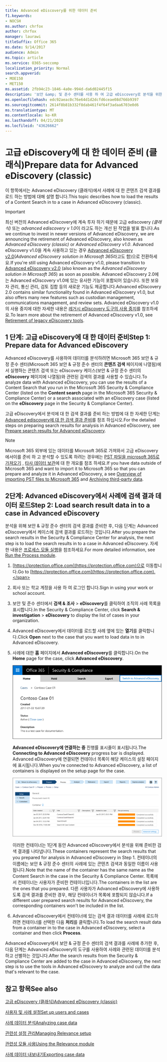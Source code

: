 ```yaml
---
title: Advanced eDiscovery를 위한 데이터 준비
f1.keywords:
- NOCSH
ms.author: chrfox
author: chrfox
manager: laurawi
titleSuffix: Office 365
ms.date: 9/14/2017
audience: Admin
ms.topic: article
ms.service: O365-seccomp
localization_priority: Normal
search.appverid:
- MOE150
- MET150
ms.assetid: 2fb94c23-1846-4a0e-994d-da6d02445f15
description: '보안 &amp; 및 준수 센터를 사용 하 여 고급 eDiscovery로 분석을 위한 데이터를 준비 하는 방법을 알아봅니다. '
ms.openlocfilehash: edc92aeac0c76e64d1d2dcfd6ceae08d766b9397
ms.sourcegitcommit: 2614f8b81b332f8dab461f4f64f3adaa6703e0d6
ms.translationtype: MT
ms.contentlocale: ko-KR
ms.lasthandoff: 04/21/2020
ms.locfileid: "43626662"
---
```

# <a name="prepare-data-for-advanced-ediscovery-classic"></a><span data-ttu-id="31f19-103">고급 eDiscovery에 대 한 데이터 준비 (클래식)</span><span class="sxs-lookup"><span data-stu-id="31f19-103">Prepare data for Advanced eDiscovery (classic)</span></span>

<span data-ttu-id="31f19-104">이 항목에서는 Advanced eDiscovery (클래식)에서 사례에 대 한 콘텐츠 검색 결과를 로드 하는 방법에 대해 설명 합니다.</span><span class="sxs-lookup"><span data-stu-id="31f19-104">This topic describes how to load the results of a Content Search in to a case in Advanced eDiscovery (classic).</span></span> 
  
> [!IMPORTANT]
> <span data-ttu-id="31f19-105">최신 버전의 Advanced eDiscovery에 계속 투자 하기 때문에 고급 ediscovery *(클래식)* 또는 *advanced ediscovery v 1.0*이 라고도 하는 개선 된 작업을 발표 합니다.</span><span class="sxs-lookup"><span data-stu-id="31f19-105">As we continue to invest in newer versions of Advanced eDiscovery, we are announcing the retirement of Advanced eDiscovery, also known as *Advanced eDiscovery (classic)* or *Advanced eDiscovery v1.0*.</span></span> <span data-ttu-id="31f19-106">Advanced eDiscovery v1.0을 계속 사용하고 있는 경우 [Advanced eDiscovery v2.0](overview-ediscovery-20.md)(*Advanced eDiscovery solution in Microsoft 365*라고도 함)으로 전환하세요.</span><span class="sxs-lookup"><span data-stu-id="31f19-106">If you're still using Advanced eDiscovery v1.0, please transition to [Advanced eDiscovery v2.0](overview-ediscovery-20.md) (also known as the *Advanced eDiscovery solution in Microsoft 365*) as soon as possible.</span></span> <span data-ttu-id="31f19-107">Advanced eDiscovery 2.0에는 Advanced eDiscovery v1.0에 있는 유사한 기능이 포함되어 있습니다. 또한 보유자 관리, 통신 관리, 검토 집합 등의 새로운 기능도 제공합니다.</span><span class="sxs-lookup"><span data-stu-id="31f19-107">Advanced eDiscovery 2.0 contains similar functionality found in Advanced eDiscovery v1.0, but also offers many new features such as custodian management, communications management, and review sets.</span></span> <span data-ttu-id="31f19-108">Advanced eDiscovery v1.0의 사용 중지에 대한 자세한 내용은 [레거시 eDiscovery 도구의 사용 중지](legacy-ediscovery-retirement.md#advanced-ediscovery-v10)를 참조하세요.</span><span class="sxs-lookup"><span data-stu-id="31f19-108">To learn more about the retirement of Advanced eDiscovery v1.0, see [Retirement of legacy eDiscovery tools](legacy-ediscovery-retirement.md#advanced-ediscovery-v10).</span></span>  
  
## <a name="step-1-prepare-data-for-advanced-ediscovery"></a><span data-ttu-id="31f19-109">1 단계: 고급 eDiscovery에 대 한 데이터 준비</span><span class="sxs-lookup"><span data-stu-id="31f19-109">Step 1: Prepare data for Advanced eDiscovery</span></span>

<span data-ttu-id="31f19-110">Advanced eDiscovery를 사용하여 데이터를 분석하려면 Microsoft 365 보안 &amp; 규정 준수 센터(Microsoft 365 보안 &amp; 규정 준수 센터의 **콘텐츠 검색** 페이지에 나열됨)에서 실행하는 콘텐츠 검색 또는 eDiscovery 케이스(보안 &amp; 규정 준수 센터의 **eDiscovery** 페이지에 나열됨)와 관련된 검색의 결과를 사용할 수 있습니다.</span><span class="sxs-lookup"><span data-stu-id="31f19-110">To analyze data with Advanced eDiscovery, you can use the results of a Content Search that you run in the Microsoft 365 Security &amp; Compliance Center (listed on the **Content search** page in the Microsoft 365 Security &amp; Compliance Center) or a search associated with an eDiscovery case (listed on the **eDiscovery** page in the Security &amp; Compliance Center).</span></span> 
  
<span data-ttu-id="31f19-111">고급 eDiscovery에서 분석에 대 한 검색 결과를 준비 하는 방법에 대 한 자세한 단계는 [Advanced ediscovery에 대 한 검색 결과 준비](prepare-search-results-for-advanced-ediscovery.md)를 참조 하십시오.</span><span class="sxs-lookup"><span data-stu-id="31f19-111">For the detailed steps on preparing search results for analysis in Advanced eDiscovery, see [Prepare search results for Advanced eDiscovery](prepare-search-results-for-advanced-ediscovery.md).</span></span>
  
> [!NOTE]
> <span data-ttu-id="31f19-112">Microsoft 365 외부에 있는 데이터를 Microsoft 365로 가져와서 고급 eDiscovery에서이를 준비 하 고 분석할 수 있도록 하려는 경우에는 [PST 파일을 microsoft 365로 가져오기](https://support.office.com/article/ba688e0a-0fcb-4bd7-8e57-2b669564ea84) , [타사 데이터 보관](https://go.microsoft.com/fwlink/p/?linkid=716918)에 대 한 개요를 참조 하세요.</span><span class="sxs-lookup"><span data-stu-id="31f19-112">If you have data outside of Microsoft 365 and want to import it to Microsoft 365 so that you can prepare and analyze it in Advanced eDiscovery, a see [Overview of importing PST files to Microsoft 365](https://support.office.com/article/ba688e0a-0fcb-4bd7-8e57-2b669564ea84) and [Archiving third-party data](https://go.microsoft.com/fwlink/p/?linkid=716918).</span></span> 
  
## <a name="step-2-load-search-result-data-in-to-a-case-in-advanced-ediscovery"></a><span data-ttu-id="31f19-113">2단계: Advanced eDiscovery에서 사례에 검색 결과 데이터 로드</span><span class="sxs-lookup"><span data-stu-id="31f19-113">Step 2: Load search result data in to a case in Advanced eDiscovery</span></span>

<span data-ttu-id="31f19-114">분석을 위해 보안 &amp; 규정 준수 센터의 검색 결과를 준비한 후, 다음 단계는 Advanced eDiscovery에서 케이스에 검색 결과를 로드하는 것입니다.</span><span class="sxs-lookup"><span data-stu-id="31f19-114">After you prepare the search results in the Security &amp; Compliance Center for analysis, the next step is to load the search results in to a case in Advanced eDiscovery.</span></span> <span data-ttu-id="31f19-115">자세한 내용은 [프로세스 모듈 실행](run-the-process-module-in-advanced-ediscovery.md)을 참조하세요.</span><span class="sxs-lookup"><span data-stu-id="31f19-115">For more detailed information, see [Run the Process module](run-the-process-module-in-advanced-ediscovery.md).</span></span>
  
1. <span data-ttu-id="31f19-116">[https://protection.office.com](https://protection.office.com)으로 이동합니다.</span><span class="sxs-lookup"><span data-stu-id="31f19-116">Go to [https://protection.office.com](https://protection.office.com).</span></span>
    
2. <span data-ttu-id="31f19-117">회사 또는 학교 계정을 사용 하 여 로그인 합니다.</span><span class="sxs-lookup"><span data-stu-id="31f19-117">Sign in using your work or school account.</span></span>
    
3. <span data-ttu-id="31f19-118">보안 및 준수 센터에서 **검색 &amp; 조사** \> **eDiscovery**를 클릭하여 조직의 사례 목록을 표시합니다.</span><span class="sxs-lookup"><span data-stu-id="31f19-118">In the Security &amp; Compliance Center, click **Search &amp; investigation** \> **eDiscovery** to display the list of cases in your organization.</span></span> 
    
4. <span data-ttu-id="31f19-119">Advanced eDiscovery에서 데이터를 로드할 사례 옆에 있는 **열기**를 클릭합니다.</span><span class="sxs-lookup"><span data-stu-id="31f19-119">Click **Open** next to the case that you want to load data in to in Advanced eDiscovery.</span></span> 
    
5. <span data-ttu-id="31f19-120">사례에 대한 **홈** 페이지에서 **Advanced eDiscovery**를 클릭합니다.</span><span class="sxs-lookup"><span data-stu-id="31f19-120">On the **Home** page for the case, click **Advanced eDiscovery**.</span></span> 
    
    ![Advanced eDiscovery로 전환을 클릭하여 Advanced eDiscovery에서 케이스를 엽니다.](../media/8e34ba23-62e3-4e68-a530-b6ece39b54be.png)
  
    <span data-ttu-id="31f19-122">**Advanced eDiscovery에 연결하는 중** 진행률 표시줄이 표시됩니다.</span><span class="sxs-lookup"><span data-stu-id="31f19-122">The **Connecting to Advanced eDiscovery** progress bar is displayed.</span></span> <span data-ttu-id="31f19-123">Advanced eDiscovery에 연결되면 컨테이너 목록이 해당 케이스의 설정 페이지에 표시됩니다.</span><span class="sxs-lookup"><span data-stu-id="31f19-123">When you're connected to Advanced eDiscovery, a list of containers is displayed on the setup page for the case.</span></span> 
    
    ![케이스가 Advanced eDiscovery에 표시됩니다.](../media/8036e152-70dc-4bb7-9379-61c1ed8326b4.png)
  
     <span data-ttu-id="31f19-125">이러한 컨테이너는 1단계 동안 Advanced eDiscovery에서 분석을 위해 준비한 검색 결과를 나타냅니다.</span><span class="sxs-lookup"><span data-stu-id="31f19-125">These containers represent the search results that you prepared for analysis in Advanced eDiscovery in Step 1.</span></span> <span data-ttu-id="31f19-126">컨테이너의 이름에는 보안 &amp; 규정 준수 센터의 사례에 있는 콘텐츠 검색과 동일한 이름이 사용됩니다.</span><span class="sxs-lookup"><span data-stu-id="31f19-126">Note that the name of the container has the same name as the Content Search in the case in the Security &amp; Compliance Center.</span></span> <span data-ttu-id="31f19-127">목록에서 컨테이너는 사용자가 준비한 컨테이너입니다.</span><span class="sxs-lookup"><span data-stu-id="31f19-127">The containers in the list are the ones that you prepared.</span></span> <span data-ttu-id="31f19-128">다른 사용자가 Advanced eDiscovery에 사용하도록 검색 결과를 준비한 경우, 해당 컨테이너가 목록에 포함되지 않습니다.</span><span class="sxs-lookup"><span data-stu-id="31f19-128">If a different user prepared search results for Advanced eDiscovery, the corresponding containers won't be included in the list.</span></span> 
    
6. <span data-ttu-id="31f19-129">Advanced eDiscovery에서 컨테이너에 있는 검색 결과 데이터를 사례에 로드하려면 컨테이너를 선택한 다음 **처리**를 클릭합니다.</span><span class="sxs-lookup"><span data-stu-id="31f19-129">To load the search result data from a container in to the case in Advanced eDiscovery, select a container and then click **Process**.</span></span>
    
<span data-ttu-id="31f19-130">Advanced eDiscovery에서 보안 &amp; 규정 준수 센터의 검색 결과를 사례에 추가한 후, 다음 단계는 Advanced eDiscovery의 도구를 사용하여 사례와 관련된 데이터를 분석하고 선별하는 것입니다.</span><span class="sxs-lookup"><span data-stu-id="31f19-130">After the search results from the Security &amp; Compliance Center are added to the case in Advanced eDiscovery, the next step is to use the tools in Advanced eDiscovery to analyze and cull the data that's relevant to the case.</span></span> 
  
## <a name="see-also"></a><span data-ttu-id="31f19-131">참고 항목</span><span class="sxs-lookup"><span data-stu-id="31f19-131">See also</span></span>

[<span data-ttu-id="31f19-132">고급 eDiscovery (클래식)</span><span class="sxs-lookup"><span data-stu-id="31f19-132">Advanced eDiscovery (classic)</span></span>](office-365-advanced-ediscovery.md)
  
[<span data-ttu-id="31f19-133">사용자 및 사례 설정</span><span class="sxs-lookup"><span data-stu-id="31f19-133">Set up users and cases</span></span>](set-up-users-and-cases-in-advanced-ediscovery.md)
  
[<span data-ttu-id="31f19-134">사례 데이터 분석</span><span class="sxs-lookup"><span data-stu-id="31f19-134">Analyzing case data</span></span>](analyze-case-data-with-advanced-ediscovery.md)
  
[<span data-ttu-id="31f19-135">관련성 설정 관리</span><span class="sxs-lookup"><span data-stu-id="31f19-135">Managing Relevance setup</span></span>](manage-relevance-setup-in-advanced-ediscovery.md)
  
[<span data-ttu-id="31f19-136">관련성 모듈 사용</span><span class="sxs-lookup"><span data-stu-id="31f19-136">Using the Relevance module</span></span>](use-relevance-in-advanced-ediscovery.md)
  
[<span data-ttu-id="31f19-137">사례 데이터 내보내기</span><span class="sxs-lookup"><span data-stu-id="31f19-137">Exporting case data</span></span>](export-case-data-in-advanced-ediscovery.md)

